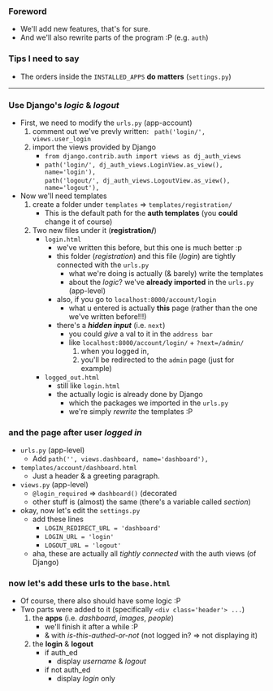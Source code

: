 
### Foreword 
- We'll add new features, that's for sure.
- And we'll also rewrite parts of the program :P (e.g. ```auth```)

### Tips I need to say 
- The orders inside the ```INSTALLED_APPS``` **do matters** (```settings.py```) 

------ 

### Use Django's *logic* & *logout* 
- First, we need to modify the ```urls.py``` (app-account)
    1. comment out we've prevly written: ``` path('login/', views.user_login```
    2. import the views provided by Django
        - ```from django.contrib.auth import views as dj_auth_views```
        - ```path('login/', dj_auth_views.LoginView.as_view(), name='login'),```<br>```path('logout/', dj_auth_views.LogoutView.as_view(), name='logout'),```
- Now we'll need templates 
    1. create a folder under ```templates``` => ```templates/registration/```
        - This is the default path for the **auth templates** (you **could** change it of course)
    2. Two new files under it (**registration/**)
        - ```login.html```
            - we've written this before, but this one is much better :p
            - this folder (*registration*) and this file (*login*) are tightly connected with the ```urls.py```
                - what we're doing is actually (& barely) write the templates 
                - about the *logic*? we've **already imported** in the ```urls.py``` (app-level)
            - also, if you go to ```localhost:8000/account/login```
                - what u entered is actually **this** page (rather than the one we've written before!!!)
            - there's a ***hidden input*** (i.e. ```next```)
                - you could *give* a val to it in the ```address bar```
                - like ```localhost:8000/account/login/``` + ```?next=/admin/```
                    1. when you logged in, 
                    2. you'll be redirected to the ```admin``` page (just for example)
        - ```logged_out.html```
            - still like ```login.html```
            - the actually logic is already done by Django 
                - which the packages we imported in the ```urls.py```
                - we're simply *rewrite* the templates :P 

### and **the page** after user *logged in* 
- ```urls.py``` (app-level)
    - Add ```path('', views.dashboard, name='dashboard'),``` 
- ```templates/account/dashboard.html```
    - Just a header & a greeting paragraph.
- ```views.py``` (app-level)
    - ```@login_required``` => ```dashboard()``` (decorated
    - other stuff is (almost) the same (there's a variable called *section*)
- okay, now let's edit the ```settings.py```
    - add these lines 
        - ```LOGIN_REDIRECT_URL = 'dashboard'```
        - ```LOGIN_URL = 'login'```
        - ```LOGOUT_URL = 'logout'```
    - aha, these are actually all *tightly connected* with the auth views (of Django)
    
### now let's add these urls to the ```base.html```
- Of course, there also should have some logic :P
- Two parts were added to it (specifically ```<div class='header'> ...```)
    1. the **apps** (i.e. *dashboard*, *images*, *people*)
        - we'll finish it after a while :P 
        - & with *is-this-authed-or-not* (not logged in? => not displaying it)
    2. the **login** & **logout** 
        - if auth_ed 
            - display *username* & *logout*
        - if not auth_ed 
            - display *login* only 